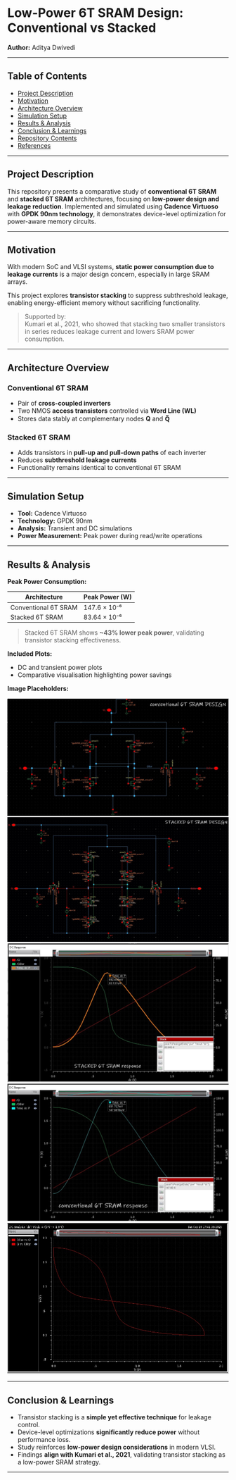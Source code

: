 # Low-Power 6T SRAM Design: Conventional vs Stacked

**Author:** Aditya Dwivedi  

---

## Table of Contents

- [Project Description](#project-description)  
- [Motivation](#motivation)  
- [Architecture Overview](#architecture-overview)  
- [Simulation Setup](#simulation-setup)  
- [Results & Analysis](#results--analysis)  
- [Conclusion & Learnings](#conclusion--learnings)  
- [Repository Contents](#repository-contents)  
- [References](#references)  

---

## Project Description

This repository presents a comparative study of **conventional 6T SRAM** and **stacked 6T SRAM** architectures, focusing on **low-power design and leakage reduction**. Implemented and simulated using **Cadence Virtuoso** with **GPDK 90nm technology**, it demonstrates device-level optimization for power-aware memory circuits.  

---

## Motivation

With modern SoC and VLSI systems, **static power consumption due to leakage currents** is a major design concern, especially in large SRAM arrays.  

This project explores **transistor stacking** to suppress subthreshold leakage, enabling energy-efficient memory without sacrificing functionality.  

> Supported by:  
> Kumari et al., 2021, who showed that stacking two smaller transistors in series reduces leakage current and lowers SRAM power consumption.  

---

## Architecture Overview

### Conventional 6T SRAM

- Pair of **cross-coupled inverters**  
- Two NMOS **access transistors** controlled via **Word Line (WL)**  
- Stores data stably at complementary nodes **Q** and **Q̅**  

### Stacked 6T SRAM

- Adds transistors in **pull-up and pull-down paths** of each inverter  
- Reduces **subthreshold leakage currents**  
- Functionality remains identical to conventional 6T SRAM  

---

## Simulation Setup

- **Tool:** Cadence Virtuoso  
- **Technology:** GPDK 90nm  
- **Analysis:** Transient and DC simulations  
- **Power Measurement:** Peak power during read/write operations  

---

## Results & Analysis

**Peak Power Consumption:**  

| Architecture          | Peak Power (W) |
|----------------------|----------------|
| Conventional 6T SRAM | 147.6 × 10⁻⁶  |
| Stacked 6T SRAM      | 83.64 × 10⁻⁶  |

> Stacked 6T SRAM shows **~43% lower peak power**, validating transistor stacking effectiveness.

**Included Plots:**  
- DC and transient power plots  
- Comparative visualisation highlighting power savings  

**Image Placeholders:**  

![Conventional 6T SRAM Schematic](images/conventional_SRAM_Schematic.jpg)  
![Stacked 6T SRAM Schematic](images/Stacked_SRAM_schematic.jpg)  
![Stacked dc response](images/Stacked_dc_response.jpg)  
![conventional dc response](images/conventional_dc_response.jpg) 
![butterfly_diagram](images/butterfly_diagram.jpg) 

---

## Conclusion & Learnings

- Transistor stacking is a **simple yet effective technique** for leakage control.  
- Device-level optimizations **significantly reduce power** without performance loss.  
- Study reinforces **low-power design considerations** in modern VLSI.  
- Findings **align with Kumari et al., 2021**, validating transistor stacking as a low-power SRAM strategy.  

---

